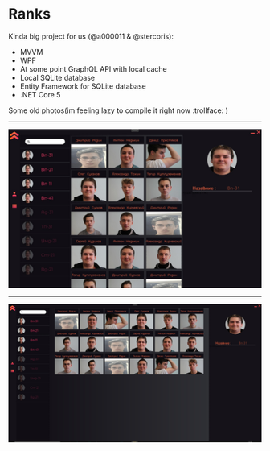 # Ranks
Kinda big project for us (@a000011 & @stercoris): 
- MVVM
- WPF
- At some point GraphQL API with local cache
- Local SQLite database
- Entity Framework for SQLite database
- .NET Core 5

Some old photos(im feeling lazy to compile it right now :trollface: )
<hr>

![rank1](./img/ranks1.jpg)
<hr>

![rank2](./img/ranks2.jpg)